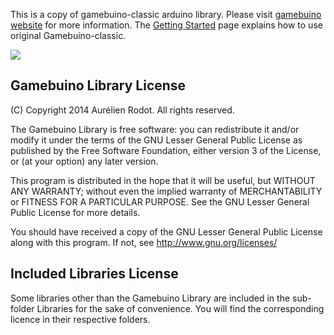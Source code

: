 This is a copy of gamebuino-classic arduino library.
Please visit [gamebuino website](http://gamebuino.com) for more information.
The [Getting Started](http://gamebuino.com/wiki/index.php?title=Getting_started) page explains how to use original Gamebuino-classic.

![](http://gamebuino.com/wp-content/uploads/2013/10/gamebuino.gif)

Gamebuino Library License
-------------------------

(C) Copyright 2014 Aurélien Rodot. All rights reserved.

The Gamebuino Library is free software: you can redistribute it and/or modify
it under the terms of the GNU Lesser General Public License as published by
the Free Software Foundation, either version 3 of the License, or
(at your option) any later version.

This program is distributed in the hope that it will be useful,
but WITHOUT ANY WARRANTY; without even the implied warranty of
MERCHANTABILITY or FITNESS FOR A PARTICULAR PURPOSE.  See the
GNU Lesser General Public License for more details.

You should have received a copy of the GNU Lesser General Public License
along with this program.  If not, see <http://www.gnu.org/licenses/>

Included Libraries License
--------------------------

Some libraries other than the Gamebuino Library are included in the sub-folder Libraries for the sake of convenience. You will find the corresponding licence in their respective folders.
